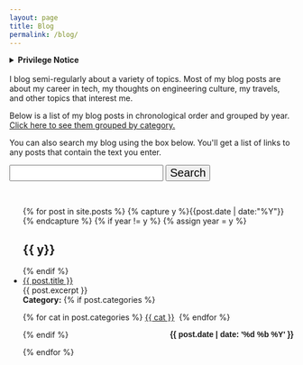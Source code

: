 ```yaml
---
layout: page
title: Blog
permalink: /blog/
---
```


<details>
  <summary><B>Privilege Notice</B></summary>
  
I have a background of privilege that has created the lens through which I see and write about my life experiences. This background provides importnat context for interpreting my writing. Some items in my portfolio of privilege include:

<ul>
<li>I was born in the United States of America.</li>
<li>I have no physcial or mental disabilities.</li>
<li>I was raised in a two parent home by two people who, as of July 2022, have been married for over 50 years.</li>
<li>I was raised in a middle class house.</li>
<li>I am a straight cis-gendered man.</li>
<li>I have a marital partner who provides tremendous domestic, emotional, and financial support.</li>
<li>I have great credit and no criminal record.</li>
</ul>

I share this in hopes that it helps readers understand the ways in which my posts may or may not apply to their lives.

<hr>
<br>  
</details>
<br>
I blog semi-regularly about a variety of topics. Most of my blog posts are about my career in tech, my thoughts on engineering culture, my travels, and other topics that interest me.

Below is a list of my blog posts in chronological order and grouped by year. [Click here to see them grouped by category.](/categories/)

You can also search my blog using the box below. You'll get a list of links to any posts that contain the text you enter.

<!---
Create the search box and search button.
-->

<form action="get" id="site_search">
<left>
  <input style="font-size:20px;" type="text" id="search_box">
  <input style="font-size:20px;" type="submit" value="Search">
</left>
</form>
<br>

<ul id="search_results"></ul>

<script src="/js/lunr.min.js"></script>
<script src="https://ajax.googleapis.com/ajax/libs/jquery/1.11.3/jquery.min.js"></script>
<script src="/js/search.js"></script>

<!---
List blog posts grouped by year.
-->

<ul id="archive">
{% for post in site.posts %}
  {% capture y %}{{post.date | date:"%Y"}}{% endcapture %}
  {% if year != y %}
    {% assign year = y %}
    <h2 class="blogyear">{{ y}}</h2>
  {% endif %}
<li class="archiveposturl"><span><a href="{{ site.url }}{{ post.url }}" title="{{ post.title }}">{{ post.title }}</a></span><br/> {{ post.excerpt }} <br/>
<span class = "postlower"> 
<strong>Category:</strong>  {% if post.categories %}
 
  {% for cat in post.categories %}
  <a href="/categories/#{{ cat }}" title="{{ cat }}">{{ cat }}</a>&nbsp;
  {% endfor %}

{% endif %} <!-- {{ post.categories | first }} -->
<strong style="font-size:100%; font-family: 'Titillium Web', sans-serif; float:right">{{ post.date | date: '%d %b %Y' }}</strong> 
</span> 

</li>
{% endfor %}
</ul>

<!-- {{ post.date | date: '%m %d, %Y' }} -->
